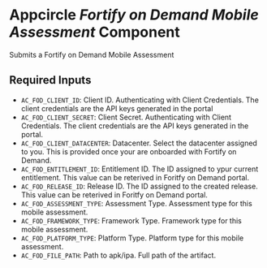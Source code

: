 # Appcircle _Fortify on Demand Mobile Assessment_ Component

Submits a Fortify on Demand Mobile Assessment

## Required Inputs

- `AC_FOD_CLIENT_ID`: Client ID. Authenticating with Client Credentials. The client credentials are the API keys generated in the portal
- `AC_FOD_CLIENT_SECRET`: Client Secret. Authenticating with Client Credentials. The client credentials are the API keys generated in the portal.
- `AC_FOD_CLIENT_DATACENTER`: Datacenter. Select the datacenter assigned to you. This is provided once your are onboarded with Fortify on Demand.
- `AC_FOD_ENTITLEMENT_ID`: Entitlement ID. The ID assigned to ypur current entitlement. This value can be reterived in Foritfy on Demand portal.
- `AC_FOD_RELEASE_ID`: Release ID. The ID assigned to the created release. This value can be reterived in Foritfy on Demand portal.
- `AC_FOD_ASSESSMENT_TYPE`: Assessment Type. Assessment type for this mobile assessment.
- `AC_FOD_FRAMEWORK_TYPE`: Framework Type. Framework type for this mobile assessment.
- `AC_FOD_PLATFORM_TYPE`: Platform Type. Platform type for this mobile assessment.
- `AC_FOD_FILE_PATH`: Path to apk/ipa. Full path of the artifact.
